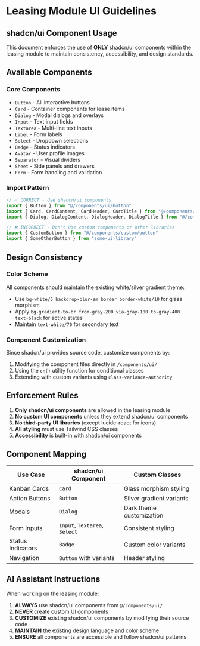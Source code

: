 # Leasing Module UI Guidelines

## shadcn/ui Component Usage

This document enforces the use of **ONLY** shadcn/ui components within the leasing module to maintain consistency, accessibility, and design standards.

## Available Components

### Core Components
- `Button` - All interactive buttons
- `Card` - Container components for lease items
- `Dialog` - Modal dialogs and overlays
- `Input` - Text input fields
- `Textarea` - Multi-line text inputs
- `Label` - Form labels
- `Select` - Dropdown selections
- `Badge` - Status indicators
- `Avatar` - User profile images
- `Separator` - Visual dividers
- `Sheet` - Side panels and drawers
- `Form` - Form handling and validation

### Import Pattern
```typescript
// ✅ CORRECT - Use shadcn/ui components
import { Button } from "@/components/ui/button"
import { Card, CardContent, CardHeader, CardTitle } from "@/components/ui/card"
import { Dialog, DialogContent, DialogHeader, DialogTitle } from "@/components/ui/dialog"

// ❌ INCORRECT - Don't use custom components or other libraries
import { CustomButton } from "@/components/custom/button"
import { SomeOtherButton } from "some-ui-library"
```

## Design Consistency

### Color Scheme
All components should maintain the existing white/silver gradient theme:
- Use `bg-white/5 backdrop-blur-sm border border-white/10` for glass morphism
- Apply `bg-gradient-to-br from-gray-200 via-gray-100 to-gray-400 text-black` for active states
- Maintain `text-white/70` for secondary text

### Component Customization
Since shadcn/ui provides source code, customize components by:
1. Modifying the component files directly in `/components/ui/`
2. Using the `cn()` utility function for conditional classes
3. Extending with custom variants using `class-variance-authority`

## Enforcement Rules

1. **Only shadcn/ui components** are allowed in the leasing module
2. **No custom UI components** unless they extend shadcn/ui components
3. **No third-party UI libraries** (except lucide-react for icons)
4. **All styling** must use Tailwind CSS classes
5. **Accessibility** is built-in with shadcn/ui components

## Component Mapping

| Use Case | shadcn/ui Component | Custom Classes |
|----------|-------------------|----------------|
| Kanban Cards | `Card` | Glass morphism styling |
| Action Buttons | `Button` | Silver gradient variants |
| Modals | `Dialog` | Dark theme customization |
| Form Inputs | `Input`, `Textarea`, `Select` | Consistent styling |
| Status Indicators | `Badge` | Custom color variants |
| Navigation | `Button` with variants | Header styling |

## AI Assistant Instructions

When working on the leasing module:
1. **ALWAYS** use shadcn/ui components from `@/components/ui/`
2. **NEVER** create custom UI components
3. **CUSTOMIZE** existing shadcn/ui components by modifying their source code
4. **MAINTAIN** the existing design language and color scheme
5. **ENSURE** all components are accessible and follow shadcn/ui patterns
